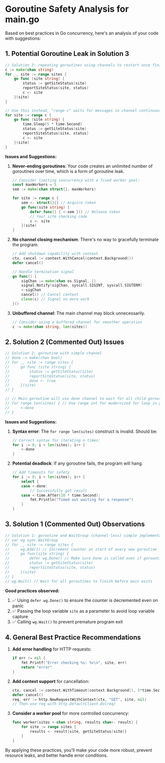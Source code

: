 
# Goroutine Safety Analysis for main.go

Based on best practices in Go concurrency, here's an analysis of your code with suggestions:

## 1. Potential Goroutine Leak in Solution 3

```go
// Solution 3: repeating goroutines using channels to restart once finished
c := make(chan string)
for _, site := range sites {
    go func (site string) {
        status := getSiteStatus(site)
        reportSiteStatus(site, status)
        c <- site
    }(site)
}

// Use this instead, "range c" waits for messages in channel continuously
for site := range c {
    go func (site string) {
        time.Sleep(5 * time.Second)
        status := getSiteStatus(site)
        reportSiteStatus(site, status)
        c <- site
    }(site)
}
```

**Issues and Suggestions:**

1. **Never-ending goroutines**: Your code creates an unlimited number of goroutines over time, which is a form of goroutine leak.

   ```go
   // Consider limiting concurrency with a fixed worker pool:
   const maxWorkers = 5
   sem := make(chan struct{}, maxWorkers)
   
   for site := range c {
       sem <- struct{}{} // Acquire token
       go func(site string) {
           defer func() { <-sem }() // Release token
           // Your site checking code
           c <- site
       }(site)
   }
   ```

2. **No channel closing mechanism**: There's no way to gracefully terminate the program.

   ```go
   // Add shutdown capability with context
   ctx, cancel := context.WithCancel(context.Background())
   defer cancel()
   
   // Handle termination signal
   go func() {
       sigChan := make(chan os.Signal, 1)
       signal.Notify(sigChan, syscall.SIGINT, syscall.SIGTERM)
       <-sigChan
       cancel() // Cancel context
       close(c) // Signal no more work
   }()
   ```

3. **Unbuffered channel**: The main channel may block unnecessarily.

   ```go
   // Consider using a buffered channel for smoother operation
   c := make(chan string, len(sites))
   ```

## 2. Solution 2 (Commented Out) Issues

```go
// Solution 2: goroutine with simple channel
// done := make(chan bool)
// for _, site := range sites {
//     go func (site string) {
//         status := getSiteStatus(site)
//         reportSiteStatus(site, status)
//         done <- true
//     }(site)
// }

// // Main goroutine will use done channel to wait for all child goroutines to finish
// for range len(sites) { // Use range int for modernized for loop in go
//     <-done
// }
```

**Issues and Suggestions:**

1. **Syntax error**: The `for range len(sites)` construct is invalid. Should be:

   ```go
   // Correct syntax for iterating n times:
   for i := 0; i < len(sites); i++ {
       <-done
   }
   ```

2. **Potential deadlock**: If any goroutine fails, the program will hang.

   ```go
   // Add timeouts for safety
   for i := 0; i < len(sites); i++ {
       select {
       case <-done:
           // Successfully got result
       case <-time.After(10 * time.Second):
           fmt.Println("Timed out waiting for a response")
       }
   }
   ```

## 3. Solution 1 (Commented Out) Observations

```go
// Solution 1: goroutine and WaitGroup (channel-less) simple implementation
// var wg sync.WaitGroup
// for _, site := range sites {
//     wg.Add(1) // Increment counter at start of every new goroutine
//     go func(site string) {
//         defer wg.Done() // Make sure Done is called even if gorountine panics
//         status := getSiteStatus(site)
//         reportSiteStatus(site, status)
//     }(site)
// }
// wg.Wait() // Wait for all goroutines to finish before main exits
```

**Good practices observed:**

1. ✅ Using `defer wg.Done()` to ensure the counter is decremented even on panic
2. ✅ Passing the loop variable `site` as a parameter to avoid loop variable capture
3. ✅ Calling `wg.Wait()` to prevent premature program exit

## 4. General Best Practice Recommendations

1. **Add error handling** for HTTP requests:

   ```go
   if err != nil {
       fmt.Printf("Error checking %s: %v\n", site, err)
       return "error"
   }
   ```

2. **Add context support** for cancellation:

   ```go
   ctx, cancel := context.WithTimeout(context.Background(), 5*time.Second)
   defer cancel()
   req, err := http.NewRequestWithContext(ctx, "GET", site, nil)
   // Then use req with http.DefaultClient.Do(req)
   ```

3. **Consider a worker pool** for more controlled concurrency:

   ```go
   func worker(sites <-chan string, results chan<- result) {
       for site := range sites {
           results <- result{site, getSiteStatus(site)}
       }
   }
   ```

By applying these practices, you'll make your code more robust, prevent resource leaks, and better handle error conditions.

